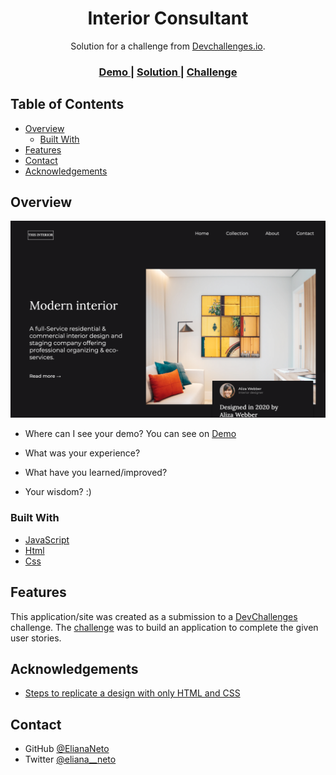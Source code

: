 <!-- Please update value in the {}  -->

<h1 align="center">Interior Consultant</h1>

<div align="center">
   Solution for a challenge from  <a href="http://devchallenges.io" target="_blank">Devchallenges.io</a>.
</div>

<div align="center">
  <h3>
    <a href="https://eliananeto.github.io/interior-consultant/">
      Demo
    </a>
    <span> | </span>
    <a href="https://devchallenges.io/solutions/2DBLTOmIY9ONFoDXobGN">
      Solution
    </a>
    <span> | </span>
    <a href="https://devchallenges.io/challenges/Jymh2b2FyebRTUljkNcb">
      Challenge
    </a>
  </h3>
</div>

<!-- TABLE OF CONTENTS -->

## Table of Contents

- [Overview](#overview)
  - [Built With](#built-with)
- [Features](#features)
- [Contact](#contact)
- [Acknowledgements](#acknowledgements)

<!-- OVERVIEW -->

## Overview

![screenshot](assets/design/desktop.png)

- Where can I see your demo?
You can see on [Demo](https://eliananeto.github.io/interior-consultant/)

- What was your experience?

- What have you learned/improved?
- Your wisdom? :)

### Built With

<!-- This section should list any major frameworks that you built your project using. Here are a few examples.-->

- [JavaScript](https://www.javascript.com/)
- [Html](https://www.w3schools.com/html/)
- [Css](https://www.w3schools.com/css/)

## Features

<!-- List the features of your application or follow the template. Don't share the figma file here :) -->

This application/site was created as a submission to a [DevChallenges](https://devchallenges.io/challenges) challenge. The [challenge](https://devchallenges.io/challenges/Jymh2b2FyebRTUljkNcb) was to build an application to complete the given user stories.

## Acknowledgements

<!-- This section should list any articles or add-ons/plugins that helps you to complete the project. This is optional but it will help you in the future. For exmpale -->

- [Steps to replicate a design with only HTML and CSS](https://devchallenges-blogs.web.app/how-to-replicate-design/)

## Contact

- GitHub [@ElianaNeto](https://{github.com/ElianaNeto})
- Twitter [@eliana\_\_neto](https://{twitter.com/eliana__neto})
